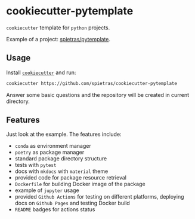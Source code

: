# cookiecutter-pytemplate

```cookiecutter``` template for ```python``` projects.

Example of a project: [spietras/pytemplate](https://github.com/spietras/pytemplate).

## Usage

Install [```cookiecutter```](https://github.com/cookiecutter/cookiecutter) and run:

```sh
cookiecutter https://github.com/spietras/cookiecutter-pytemplate
```

Answer some basic questions and the repository will be created in current directory.

## Features

Just look at the example. The features include:

- ```conda``` as environment manager
- ```poetry``` as package manager
- standard package directory structure
- tests with ```pytest```
- docs with ```mkdocs``` with ```material``` theme
- provided code for package resource retrieval
- ```Dockerfile``` for building Docker image of the package
- example of ```jupyter``` usage
- provided ```Github Actions``` for testing on different platforms, deploying docs on ```Github Pages``` and testing Docker build
- ```README``` badges for actions status